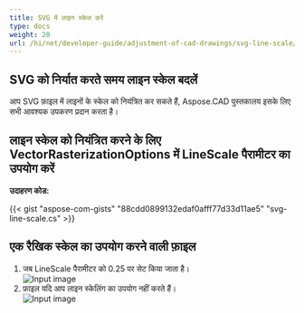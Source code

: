 ```yaml
---
title: SVG में लाइन स्केल करें
type: docs
weight: 20
url: /hi/net/developer-guide/adjustment-of-cad-drawings/svg-line-scale/
---
```



## **SVG को निर्यात करते समय लाइन स्केल बदलें**

आप SVG फ़ाइल में लाइनों के स्केल को नियंत्रित कर सकते हैं, Aspose.CAD पुस्तकालय इसके लिए सभी आवश्यक उपकरण प्रदान करता है।

## **लाइन स्केल को नियंत्रित करने के लिए VectorRasterizationOptions में LineScale पैरामीटर का उपयोग करें**

**उदाहरण कोड:**

{{< gist "aspose-com-gists" "88cdd0899132edaf0afff77d33d11ae5" "svg-line-scale.cs" >}}


## एक रैखिक स्केल का उपयोग करने वाली फ़ाइल
1. जब LineScale पैरामीटर को 0.25 पर सेट किया जाता है।<br>
![Input image](/_assets/guide/svg/line_scale_0.25.png)<br>
1. फ़ाइल यदि आप लाइन स्केलिंग का उपयोग नहीं करते हैं।<br>
![Input image](/_assets/guide/svg/basic_options.png)<br>
